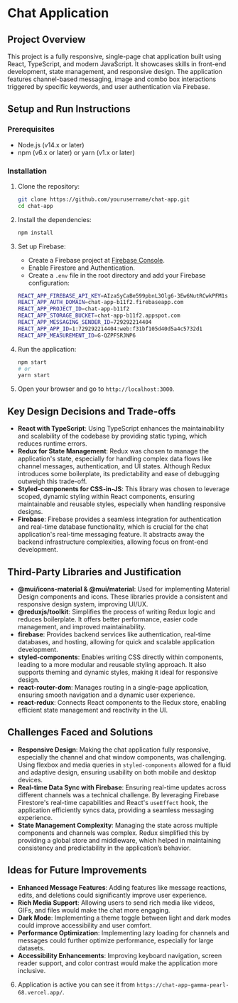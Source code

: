 # Chat Application

## Project Overview

This project is a fully responsive, single-page chat application built using React, TypeScript, and modern JavaScript. It showcases skills in front-end development, state management, and responsive design. The application features channel-based messaging, image and combo box interactions triggered by specific keywords, and user authentication via Firebase.

## Setup and Run Instructions

### Prerequisites

- Node.js (v14.x or later)
- npm (v6.x or later) or yarn (v1.x or later)

### Installation

1. Clone the repository:
    ```bash
    git clone https://github.com/yourusername/chat-app.git
    cd chat-app
    ```

2. Install the dependencies:
    ```bash
    npm install
    ```

3. Set up Firebase:
    - Create a Firebase project at [Firebase Console](https://console.firebase.google.com/).
    - Enable Firestore and Authentication.
    - Create a `.env` file in the root directory and add your Firebase configuration:

    ```bash
    REACT_APP_FIREBASE_API_KEY=AIzaSyCaBe599pbnL3Olg6-3Ew6NutRCwkPFM1s
    REACT_APP_AUTH_DOMAIN=chat-app-b11f2.firebaseapp.com
    REACT_APP_PROJECT_ID=chat-app-b11f2
    REACT_APP_STORAGE_BUCKET=chat-app-b11f2.appspot.com
    REACT_APP_MESSAGING_SENDER_ID=729292214404
    REACT_APP_APP_ID=1:729292214404:web:f31bf105d40d5a4c5732d1
    REACT_APP_MEASUREMENT_ID=G-QZPFSRJNP6
    ```

4. Run the application:
    ```bash
    npm start
    # or
    yarn start
    ```

5. Open your browser and go to `http://localhost:3000`.

## Key Design Decisions and Trade-offs

- **React with TypeScript**: Using TypeScript enhances the maintainability and scalability of the codebase by providing static typing, which reduces runtime errors.
- **Redux for State Management**: Redux was chosen to manage the application's state, especially for handling complex data flows like channel messages, authentication, and UI states. Although Redux introduces some boilerplate, its predictability and ease of debugging outweigh this trade-off.
- **Styled-components for CSS-in-JS**: This library was chosen to leverage scoped, dynamic styling within React components, ensuring maintainable and reusable styles, especially when handling responsive designs.
- **Firebase**: Firebase provides a seamless integration for authentication and real-time database functionality, which is crucial for the chat application's real-time messaging feature. It abstracts away the backend infrastructure complexities, allowing focus on front-end development.

## Third-Party Libraries and Justification

- **@mui/icons-material & @mui/material**: Used for implementing Material Design components and icons. These libraries provide a consistent and responsive design system, improving UI/UX.
- **@reduxjs/toolkit**: Simplifies the process of writing Redux logic and reduces boilerplate. It offers better performance, easier code management, and improved maintainability.
- **firebase**: Provides backend services like authentication, real-time databases, and hosting, allowing for quick and scalable application development.
- **styled-components**: Enables writing CSS directly within components, leading to a more modular and reusable styling approach. It also supports theming and dynamic styles, making it ideal for responsive design.
- **react-router-dom**: Manages routing in a single-page application, ensuring smooth navigation and a dynamic user experience.
- **react-redux**: Connects React components to the Redux store, enabling efficient state management and reactivity in the UI.

## Challenges Faced and Solutions

- **Responsive Design**: Making the chat application fully responsive, especially the channel and chat window components, was challenging. Using flexbox and media queries in `styled-components` allowed for a fluid and adaptive design, ensuring usability on both mobile and desktop devices.
- **Real-time Data Sync with Firebase**: Ensuring real-time updates across different channels was a technical challenge. By leveraging Firebase Firestore's real-time capabilities and React's `useEffect` hook, the application efficiently syncs data, providing a seamless messaging experience.
- **State Management Complexity**: Managing the state across multiple components and channels was complex. Redux simplified this by providing a global store and middleware, which helped in maintaining consistency and predictability in the application’s behavior.

## Ideas for Future Improvements

- **Enhanced Message Features**: Adding features like message reactions, edits, and deletions could significantly improve user experience.
- **Rich Media Support**: Allowing users to send rich media like videos, GIFs, and files would make the chat more engaging.
- **Dark Mode**: Implementing a theme toggle between light and dark modes could improve accessibility and user comfort.
- **Performance Optimization**: Implementing lazy loading for channels and messages could further optimize performance, especially for large datasets.
- **Accessibility Enhancements**: Improving keyboard navigation, screen reader support, and color contrast would make the application more inclusive.

6. Application is active you can see it from `https://chat-app-gamma-pearl-68.vercel.app/`.